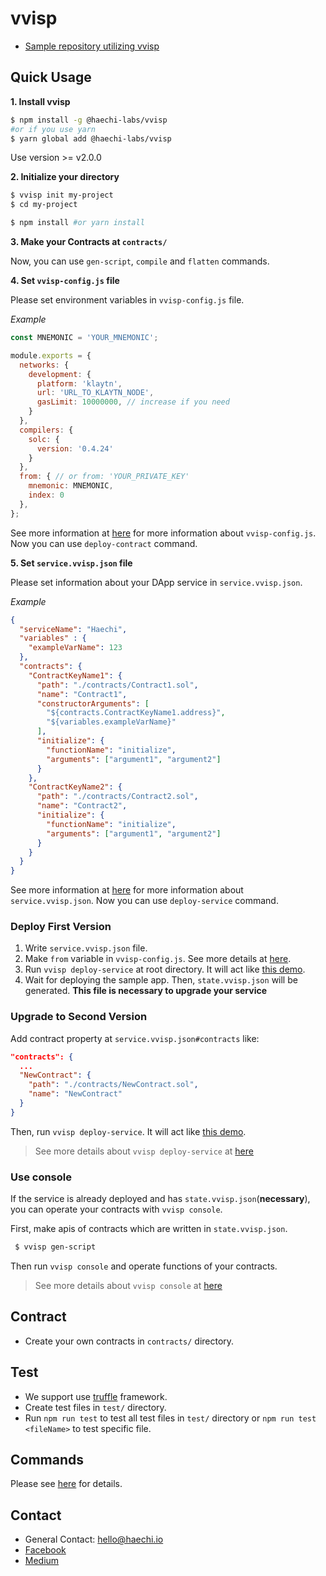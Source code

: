 # vvisp

 - [Sample repository utilizing vvisp](https://github.com/HAECHI-LABS/vvisp-sample)

## Quick Usage

**1. Install vvisp**
```bash
$ npm install -g @haechi-labs/vvisp
#or if you use yarn
$ yarn global add @haechi-labs/vvisp
```
Use version >= v2.0.0

**2. Initialize your directory**
```bash
$ vvisp init my-project
$ cd my-project

$ npm install #or yarn install
```
**3. Make your Contracts at `contracts/`**

Now, you can use `gen-script`, `compile` and `flatten` commands.

**4. Set `vvisp-config.js` file**

Please set environment variables in `vvisp-config.js` file.

_Example_
```javascript
const MNEMONIC = 'YOUR_MNEMONIC';

module.exports = {
  networks: {
    development: {
      platform: 'klaytn',
      url: 'URL_TO_KLAYTN_NODE',
      gasLimit: 10000000, // increase if you need
    }
  },
  compilers: {
    solc: {
      version: '0.4.24'
    }
  },
  from: { // or from: 'YOUR_PRIVATE_KEY'
    mnemonic: MNEMONIC,
    index: 0
  },
};
```

See more information at [here](./CONFIGURATION.md#config) for more information about `vvisp-config.js`.
Now you can use `deploy-contract` command.

**5. Set `service.vvisp.json` file**

Please set information about your DApp service in `service.vvisp.json`.

_Example_
```json
{
  "serviceName": "Haechi",
  "variables" : {
    "exampleVarName": 123
  },
  "contracts": {
    "ContractKeyName1": {
      "path": "./contracts/Contract1.sol",
      "name": "Contract1",
      "constructorArguments": [
        "${contracts.ContractKeyName1.address}",
        "${variables.exampleVarName}"
      ],
      "initialize": {
        "functionName": "initialize",
        "arguments": ["argument1", "argument2"]
      }
    },
    "ContractKeyName2": {
      "path": "./contracts/Contract2.sol",
      "name": "Contract2",
      "initialize": {
        "functionName": "initialize",
        "arguments": ["argument1", "argument2"]
      }
    }
  }
}

```
See more information at [here](./CONFIGURATION.md#service) for more information about `service.vvisp.json`.
Now you can use `deploy-service` command.

### Deploy First Version

1. Write `service.vvisp.json` file.
1. Make `from` variable in `vvisp-config.js`.
See more details at [here](./CONFIGURATION.md#vvisp-configjs).
1. Run `vvisp deploy-service` at root directory.
It will act like [this demo](https://youtu.be/tEpBaaZDGpw).
1. Wait for deploying the sample app.
Then, `state.vvisp.json` will be generated.
**This file is necessary to upgrade your service**

### Upgrade to Second Version
Add contract property at `service.vvisp.json#contracts` like:
```json
"contracts": {
  ...
  "NewContract": {
    "path": "./contracts/NewContract.sol",
    "name": "NewContract"
  }
}
```

Then, run `vvisp deploy-service`.
It will act like [this demo](https://youtu.be/f4WaBhsk_IQ).

> See more details about `vvisp deploy-service` at [here](./packages/vvisp/commands/README.md#deploy-service)

### Use console
If the service is already deployed and has `state.vvisp.json`(**necessary**), you can operate your contracts with `vvisp console`.

First, make apis of contracts which are written in `state.vvisp.json`.
```bash
 $ vvisp gen-script
```

Then run `vvisp console` and operate functions of your contracts.

> See more details about `vvisp console` at [here](./packages/vvisp/commands/README.md#console)

## Contract

- Create your own contracts in `contracts/` directory.

## Test

- We support use [truffle](https://truffleframework.com/truffle) framework.
- Create test files in `test/` directory.
- Run `npm run test` to test all test files in `test/` directory or `npm run test <fileName>` to test specific file.

## Commands

Please see [here](./packages/vvisp/commands/README.md) for details.

## Contact 

- General Contact: hello@haechi.io
- [Facebook](https://www.facebook.com/HAECHILABS/)
- [Medium](https://medium.com/haechi-labs)
